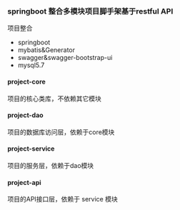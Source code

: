### springboot 整合多模块项目脚手架基于restful API

项目整合
* springboot
* mybatis&Generator
* swagger&swagger-bootstrap-ui
* mysql5.7

#### project-core
项目的核心类库，不依赖其它模块

#### project-dao
项目的数据库访问层，依赖于core模块

#### project-service
项目的服务层，依赖于dao模块

#### project-api
项目的API接口层，依赖于 service 模块







